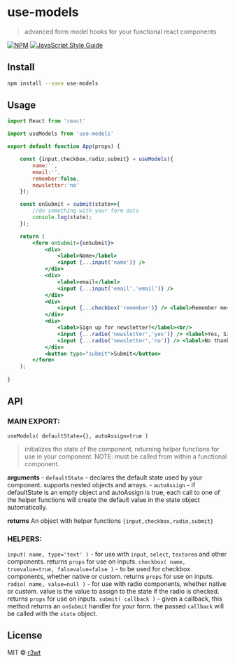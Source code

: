 # use-models

> advanced form model hooks for your functional react components

[![NPM](https://img.shields.io/npm/v/use-models.svg)](https://www.npmjs.com/package/use-models) [![JavaScript Style Guide](https://img.shields.io/badge/code_style-standard-brightgreen.svg)](https://standardjs.com)

## Install

```bash
npm install --save use-models
```

## Usage

```jsx
import React from 'react'

import useModels from 'use-models'

export default function App(props) {

    const {input,checkbox,radio,submit} = useModels({
        name:'',
        email:'',
        remember:false,
        newsletter:'no'
    });

    const onSubmit = submit(state=>{
        //do something with your form data
        console.log(state);
    });

    return (
        <form onSubmit={onSubmit}>
            <div>
                <label>Name</label>
                <input {...input('name')} />
            </div>
            <div>
                <label>email</label>
                <input {...input('email','email')} />
            </div>
            <div>
                <input {...checkbox('remember')} /> <label>Remember me</label>
            </div>
            <div>
                <label>Sign up for newsletter?</label><br/>
                <input {...radio('newsletter','yes')} /> <label>Yes, Sign me up!</label><br/>
                <input {...radio('newsletter','no')} /> <label>No thanks</label>
            </div>
            <button type="submit">Submit</button>
        </form>
    );
    
}
```

## API


### MAIN EXPORT: 

`useModels( defaultState={}, autoAssign=true )` 
> initializes the state of the component, returning helper functions for use in your component.
> NOTE: must be called from within a functional component.
    
**arguments**
    - `defaultState` - declares the default state used by your component. supports nested objects and arrays.
    - `autoAssign` - if defaultState is an empty object and autoAssign is true, each call to one of the helper functions will create the default value in the state object automatically.

**returns**
 An object with helper functions `{input,checkbox,radio,submit}`

 ### HELPERS:

 `input( name, type='text' )` - for use with `input`, `select`, `textarea` and other components. returns `props` for use on inputs.
 `checkbox( name, truevalue=true, falsevalue=false )` - to be used for checkbox components, whether native or custom. returns `props` for use on inputs.
 `radio( name, value=null )` - for use with radio components, whether native or custom. value is the value to assign to the state if the radio is checked. returns `props` for use on inputs.
 `submit( callback )` - given a callback, this method returns an `onSubmit` handler for your form. the passed `callback` will be called with the `state` object.



## License

MIT © [r3wt](https://github.com/r3wt)
